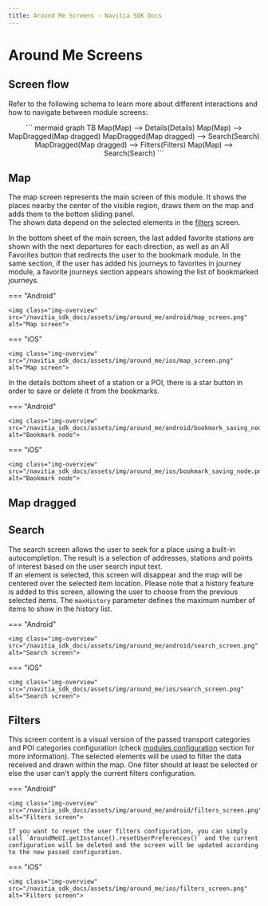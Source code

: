 ```yaml
---
title: Around Me Screens - Navitia SDK Docs
---
```


# Around Me Screens

## Screen flow

Refer to the following schema to learn more about different interactions and how to navigate between module screens:

<div style="text-align: center">
``` mermaid
graph TB
    Map(Map) --> Details(Details)
    Map(Map) --> MapDragged(Map dragged)
    MapDragged(Map dragged) --> Search(Search)
    MapDragged(Map dragged) --> Filters(Filters)
    Map(Map) --> Search(Search)
```
</div>

## Map

The map screen represents the main screen of this module. It shows the places nearby the center of the visible region, draws them on the map and adds them to the bottom sliding panel.<br>
The shown data depend on the selected elements in the [filters](#filters) screen.

In the bottom sheet of the main screen, the last added favorite stations are shown with the next departures for each direction, as well as an All Favorites button that redirects the user to the bookmark module. In the same section, if the user has added his journeys to favorites in journey module, a favorite journeys section appears showing the list of bookmarked journeys.

=== "Android"

    <img class="img-overview" src="/navitia_sdk_docs/assets/img/around_me/android/map_screen.png" alt="Map screen">

=== "iOS"

    <img class="img-overview" src="/navitia_sdk_docs/assets/img/around_me/ios/map_screen.png" alt="Map screen">

In the details bottom sheet of a station or a POI, there is a star button in order to save or delete it from the bookmarks.

=== "Android"

    <img class="img-overview" src="/navitia_sdk_docs/assets/img/around_me/android/bookmark_saving_node.png" alt="Bookmark node">

=== "iOS"

    <img class="img-overview" src="/navitia_sdk_docs/assets/img/around_me/ios/bookmark_saving_node.png" alt="Bookmark node">

## Map dragged

## Search

The search screen allows the user to seek for a place using a built-in autocompletion. The result is a selection of addresses, stations and points of interest based on the user search input text.<br>
If an element is selected, this screen will disappear and the map will be centered over the selected item location.
Please note that a history feature is added to this screen, allowing the user to choose from the previous selected items. The `maxHistory` parameter defines the maximum number of items to show in the history list.

=== "Android"

    <img class="img-overview" src="/navitia_sdk_docs/assets/img/around_me/android/search_screen.png" alt="Search screen">

=== "iOS"
    
    <img class="img-overview" src="/navitia_sdk_docs/assets/img/around_me/ios/search_screen.png" alt="Search screen">

## Filters

This screen content is a visual version of the passed transport categories and POI categories configuration (check [modules configuration](../../getting_started/#modules-configuration) section for more information). The selected elements will be used to filter the data received and drawn within the map. One filter should at least be selected or else the user can't apply the current filters configuration.

=== "Android"

    <img class="img-overview" src="/navitia_sdk_docs/assets/img/around_me/android/filters_screen.png" alt="Filters screen">

    If you want to reset the user filters configuration, you can simply call `AroundMeUI.getInstance().resetUserPreferences()` and the current configuration will be deleted and the screen will be updated according to the new passed configuration.

=== "iOS"

    <img class="img-overview" src="/navitia_sdk_docs/assets/img/around_me/ios/filters_screen.png" alt="Filters screen">
